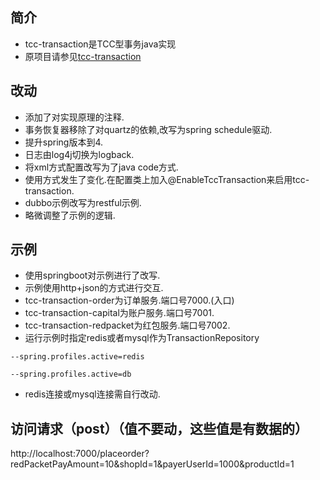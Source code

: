 ## 简介
- tcc-transaction是TCC型事务java实现
- 原项目请参见[tcc-transaction](https://github.com/changmingxie/tcc-transaction)

## 改动
- 添加了对实现原理的注释.
- 事务恢复器移除了对quartz的依赖,改写为spring schedule驱动.
- 提升spring版本到4.
- 日志由log4j切换为logback.
- 将xml方式配置改写为了java code方式.
- 使用方式发生了变化.在配置类上加入@EnableTccTransaction来启用tcc-transaction.
- dubbo示例改写为restful示例.
- 略微调整了示例的逻辑.

## 示例
- 使用springboot对示例进行了改写.
- 示例使用http+json的方式进行交互.
- tcc-transaction-order为订单服务.端口号7000.(入口)
- tcc-transaction-capital为账户服务.端口号7001.
- tcc-transaction-redpacket为红包服务.端口号7002.
- 运行示例时指定redis或者mysql作为TransactionRepository
```
--spring.profiles.active=redis
```
```
--spring.profiles.active=db
```
- redis连接或mysql连接需自行改动.

## 访问请求（post）（值不要动，这些值是有数据的）
http://localhost:7000/placeorder?redPacketPayAmount=10&shopId=1&payerUserId=1000&productId=1